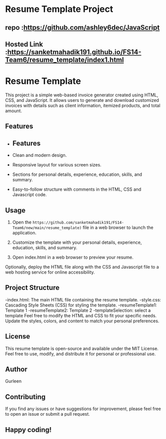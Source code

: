 # Resume Template Project

## repo :https://github.com/ashley6dec/JavaScript

## Hosted Link :https://sanketmahadik191.github.io/FS14-Team6/resume_template/index1.html

# Resume Template

This project is a simple web-based invoice generator created using HTML, CSS, and JavaScript. It allows users to generate and download customized invoices with details such as client information, itemized products, and total amount.

## Features

- ## Features

- Clean and modern design.
- Responsive layout for various screen sizes.
- Sections for personal details, experience, education, skills, and summary.
- Easy-to-follow structure with comments in the HTML, CSS and Javascript code.


## Usage

1. Open the `https://github.com/sanketmahadik191/FS14-Team6/new/main/resume_template)` file in a web browser to launch the application.

2. Customize the template with your personal details, experience, education, skills, and summary.

3. Open index.html in a web browser to preview your resume.

Optionally, deploy the HTML file along with the CSS  and Javascript file to a web hosting service for online accessibility.

## Project Structure
-index.html: The main HTML file containing the resume template.
-style.css: Cascading Style Sheets (CSS) for styling the template.
-resumeTemplate1: Template 1
-resumeTemplate2: Template 2
-templateSelection: select a template
Feel free to modify the HTML and CSS to fit your specific needs. Update the styles, colors, and content to match your personal preferences.

## License
This resume template is open-source and available under the MIT License. Feel free to use, modify, and distribute it for personal or professional use.

## Author
Gurleen

## Contributing
If you find any issues or have suggestions for improvement, please feel free to open an issue or submit a pull request.

## Happy coding!
